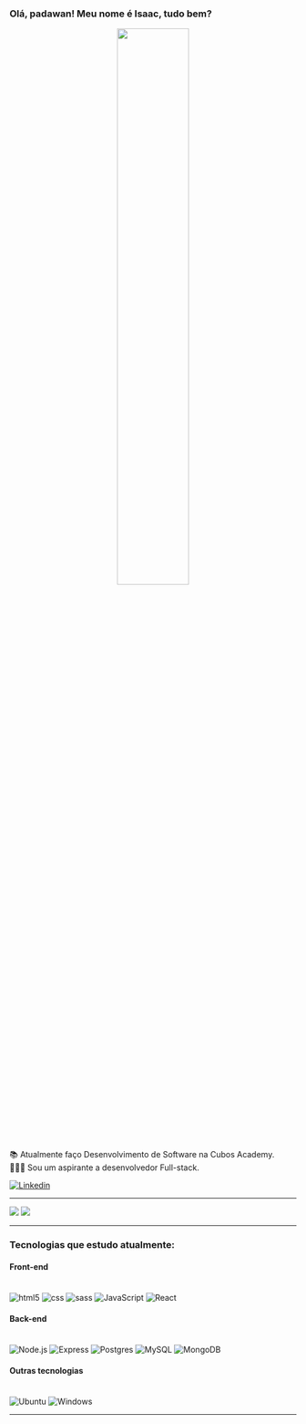 
<h3>Olá, padawan! Meu nome é Isaac, tudo bem?</h3>

<div align='center'>
<img src="https://c.tenor.com/7rMJZKO5CYYAAAAC/baby-yoda-hi.gif" width="50%" margin-bottom ='20px'/>
</div>

<div align='left'> 
    <p>
    📚 Atualmente faço Desenvolvimento de Software na Cubos Academy.<br/>
    👨🏽‍🎓 Sou um aspirante a desenvolvedor Full-stack.
    </p>
</div>

[![Linkedin](https://img.shields.io/badge/LinkedIn-0077B5?style=for-the-badge&logo=linkedin&logoColor=white)](https://www.linkedin.com/in/isaac-jbs/)

<hr>

<img align='+' src="https://github-readme-stats.vercel.app/api?username=IsaacJBS&show_icons=true&title_color=783c00&text_color=af552e&icon_color=783c00&bg_color=f8efd4&cache_seconds=2300">

<img src="https://img.shields.io/static/v1?label=Overview&message=Isaac Jordão&color=f8efd4&style=for-the-badge&logo=GitHub">

<hr>

<h3> Tecnologias que estudo atualmente: </h3>

<h4>Front-end</h4>
<div style= 'display: inline_block'><br>
<img align='center' alt= 'html5' src='https://img.shields.io/badge/HTML5-E34F26?style=for-the-badge&logo=html5&logoColor=white'>
<img align='center' alt= 'css' src='https://img.shields.io/badge/CSS3-1572B6?style=for-the-badge&logo=css3&logoColor=white'>
<img align='center' alt= 'sass' src='https://img.shields.io/badge/Sass-CC6699?style=for-the-badge&logo=sass&logoColor=white'>
<img align='center' alt= 'JavaScript' src='https://img.shields.io/badge/JavaScript-F7DF1E?style=for-the-badge&logo=javascript&logoColor=black'>
<img align='center' alt= 'React' src='https://img.shields.io/badge/React-20232A?style=for-the-badge&logo=react&logoColor=61DAFB'>
</div>
<h4>Back-end</h4> 
<div style= 'display: inline_block'><br>
<img align='center' alt= 'Node.js' src='https://img.shields.io/badge/Node.js-43853D?style=for-the-badge&logo=node.js&logoColor=white'>
<img align='center' alt= 'Express' src='https://img.shields.io/badge/Express.js-404D59?style=for-the-badge'>
<img align='center' alt= 'Postgres' src='https://img.shields.io/badge/PostgreSQL-316192?style=for-the-badge&logo=postgresql&logoColor=white'>
<img align='center' alt= 'MySQL' src='https://img.shields.io/badge/MySQL-00000F?style=for-the-badge&logo=mysql&logoColor=white'>
<img align='center' alt= 'MongoDB' src='https://img.shields.io/badge/MongoDB-4EA94B?style=for-the-badge&logo=mongodb&logoColor=white'>
</div>
<h4>Outras tecnologias</h4>
<div style= 'display: inline_block'><br>
<img align='center' alt= 'Ubuntu' src='https://img.shields.io/badge/Ubuntu-E95420?style=for-the-badge&logo=ubuntu&logoColor=white'> 
<img align='center' alt= 'Windows' src='https://img.shields.io/badge/Windows-0078D6?style=for-the-badge&logo=windows&logoColor=white'>
</div>
<hr>

